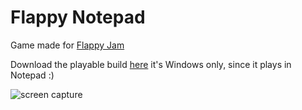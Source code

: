 Flappy Notepad
==============

Game made for [Flappy Jam](http://itch.io/jam/flappyjam)

Download the playable build [here](http://itch.io/jam/flappyjam/rate/2817)
it's Windows only, since it plays in Notepad :)

![screen capture](http://i.imgur.com/mhtVvTM.gif)
